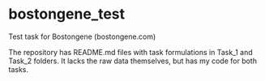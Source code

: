 # bostongene_test
Test task for Bostongene (bostongene.com)

The repository has README.md files with task formulations in Task_1 and Task_2 folders.
It lacks the raw data themselves, but has my code for both tasks.

